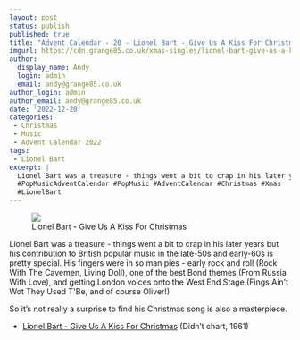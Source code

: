 ```yaml
---
layout: post
status: publish
published: true
title: "Advent Calendar - 20 - Lionel Bart - Give Us A Kiss For Christmas"
imgurl: https://cdn.grange85.co.uk/xmas-singles/lionel-bart-give-us-a-kiss-disc.jpg
author:
  display_name: Andy
  login: admin
  email: andy@grange85.co.uk
author_login: admin
author_email: andy@grange85.co.uk
date: '2022-12-20'
categories:
 - Christmas
 - Music
 - Advent Calendar 2022
tags:
 - Lionel Bart
excerpt: |
  Lionel Bart was a treasure - things went a bit to crap in his later years but his contribution to British popular music in the late-50s and early-60s is pretty special.
  #PopMusicAdventCalendar #PopMusic #AdventCalendar #Christmas #Xmas
  #LionelBart
---
```

<figure class="aligncenter"><img src="https://cdn.grange85.co.uk/xmas-singles/lionel-bart-give-us-a-kiss-disc.jpg" class="img-responsive" /><figcaption>Lionel Bart - Give Us A Kiss For Christmas</figcaption></figure>
Lionel Bart was a treasure - things went a bit to crap in his later years but his contribution to British popular music in the late-50s and early-60s is pretty special. His fingers were in so man pies - early rock and roll (Rock With The Cavemen, Living Doll), one of the best Bond themes (From Russia With Love), and getting London voices onto the West End Stage (Fings Ain't Wot They Used T'Be, and of course Oliver!)

So it’s not really a surprise to find his Christmas song is also a masterpiece.

 - [Lionel Bart - Give Us A Kiss For Christmas](https://www.youtube.com/watch?v=myr6QtHG738) (Didn’t chart, 1961)

